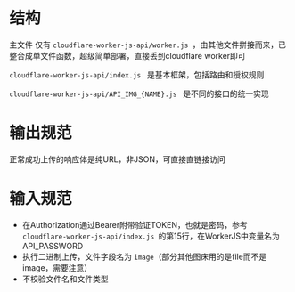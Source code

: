 # 结构
主文件 仅有 `cloudflare-worker-js-api/worker.js `，由其他文件拼接而来，已整合成单文件函数，超级简单部署，直接丢到cloudflare worker即可

`cloudflare-worker-js-api/index.js ` 是基本框架，包括路由和授权规则

`cloudflare-worker-js-api/API_IMG_{NAME}.js ` 是不同的接口的统一实现

# 输出规范

正常成功上传的响应体是纯URL，非JSON，可直接直链接访问

# 输入规范

- 在Authorization通过Bearer附带验证TOKEN，也就是密码，参考 `cloudflare-worker-js-api/index.js `的第15行，在WorkerJS中变量名为 API_PASSWORD
- 执行二进制上传，文件字段名为 `image`（部分其他图床用的是file而不是image，需要注意）
- 不校验文件名和文件类型
